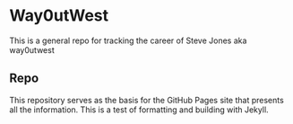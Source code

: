 # Way0utWest  

This is a general repo for tracking the career of Steve Jones aka way0utwest

## Repo

This repository serves as the basis for the GitHub Pages site that presents all the information. This is a test of formatting and building with Jekyll.

